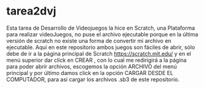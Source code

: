 # tarea2dvj
Esta tarea de Desarrollo de Videojuegos la hice en Scratch, una Plataforma para realizar videoJuegos, no puse el archivo ejecutable porque en la última versión de scratch no existe una forma de convertir mi archivo en ejecutable. Aquí en este repositorio ambos juegos son fáciles de abrir, sólo debe de ir a la página principal de Scratch https://scratch.mit.edu/ y en el menú superior dar click en CREAR , con lo cual me redirigirá a la página para poder abrir archivos, escogemos la opción ARCHIVO del menú principal y por último damos click en la opción CARGAR DESDE EL COMPUTADOR, para así cargar los archivos .sb3 de este repositorio.
